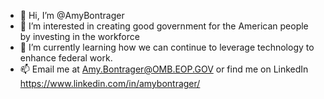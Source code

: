 - 👋 Hi, I’m @AmyBontrager
- 👀 I’m interested in creating good government for the American people by investing in the workforce 
- 🌱 I’m currently learning how we can continue to leverage technology to enhance federal work. 
- 📫 Email me at Amy.Bontrager@OMB.EOP.GOV or find me on LinkedIn https://www.linkedin.com/in/amybontrager/

<!---
AmyBontrager/AmyBontrager is a ✨ special ✨ repository because its `README.md` (this file) appears on your GitHub profile.
You can click the Preview link to take a look at your changes.
--->
